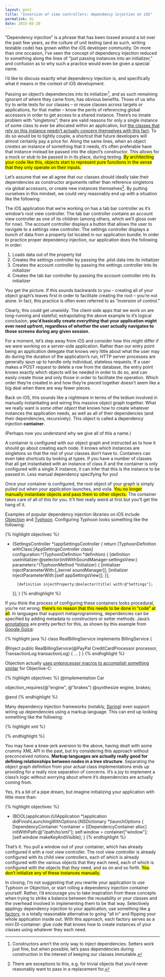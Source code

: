 ```yaml
---
layout: post
title: "Inversion of view controllers: dependency injection on iOS"
permalink: di
date: 2015-05-20
---
```


“Dependency injection” is a phrase that has been tossed around a lot over the past few years, as the culture of unit testing (and as such, writing testable code) has grown within the iOS developer community. On more than one occasion, I’ve seen the concept of dependency injection reduced to something along the lines of “just passing instances into an initializer,” and confusion as to why such a practice would even be given a special name.

I’d like to discuss exactly what dependency injection is, and specifically what it means in the context of iOS development.

Passing an object’s dependencies into its initializer[^1], and as such remaining ignorant of where they came from, has obvious benefits. Those of us who try to write tests for our classes – or reuse classes across targets or applications, for that matter – know the perils of referencing global accessors in order to get access to a shared instance. There’s no innate problem with “singletons”; there are valid reasons for only a single instance of some class to ever be allocated within an application, but [the classes that rely on this instance needn’t actually concern themselves with this fact](http://blog.segiddins.me/2014/10/05/why-i-never-write-singletons/). To do so would be to tightly couple, a shortcut that future developers will almost certainly pay a price for. Along the same lines, when an object _creates_ an instance of something that it needs, it’s often preferable have that instance instead be passed into the object’s constructor. This allows for a mock or stub to be passed in in its place, during testing. <mark>By architecting your code like this, objects start to represent pure functions in the sense that they only operate on their inputs.</mark>

Let’s assume that we all agree that our classes should ideally take their dependencies as constructor arguments rather than reference singletons via global accessors, or create new instances themselves[^2]. By putting ourselves in this mindset, we could very reasonably end up with a situation like the following:

The iOS application that we’re working on has a tab bar controller as it’s window’s root view controller. The tab bar controller contains an account view controller as one of its children (among others, which we’ll gloss over for now). The account controller displays a button that allows the user to navigate to a settings view controller. The settings controller displays a bunch of data from a property list located in our application bundle. In order to practice proper dependency injection, our application does the following in order:

<ol>
  <li>Loads data out of the property list</li>
  <li>Creates the settings controller by passing the .plist data into its initializer</li>
  <li>Creates the account controller by passing the settings controller into its initializer</li>
  <li>Creates the tab bar controller by passing the account controller into its initializer</li>
</ol>

You get the picture. If this sounds backwards to you – creating all of your object graph’s leaves first in order to facilitate creating the root – you’re not alone. In fact, this practice is often even referred to as “inversion of control.”

Clearly, this could get unwieldy. The client-side apps that we work on are long-running and stateful; extrapolating the above example to it’s logical conclusion, **you’d basically create *everything* that your application might ever need upfront, regardless of whether the user actually navigates to those screens during any given session**. 

For a moment, let’s step away from iOS and consider how this might differ if we were working on a server-side application. Rather than our entry point being an application delegate that knows very little about what the user may do during the duration of the application’s run, HTTP server processes are generally spun up to handle only individual, stateless requests. If a user makes a POST request to delete a row from the database, the entry point knows exactly which objects will be needed in order to do so, and can easily create those and only those in order to facilitate the operation. Which order they’re created in and how they’re pieced together doesn’t seem like a big deal when there are way fewer pieces.

Back on iOS, this sounds like a nightmare in terms of the tedium involved in manually instantiating and wiring this massive object graph together. What we really want is _some other object_ that knows how to create whatever instances the application needs, as well as all of their dependencies (and their dependencies, recursively). This object is called a dependency injection **container**.

(Perhaps now you understand why we give all of this a name.)

A container is configured with our object graph and instructed as to how it should go about creating each node. It knows which instances are singletons so that the rest of your classes don’t have to. Containers can even take shortcuts by looking at types. If you have a number of classes that all get instantiated with an instance of class X and the container is only configured with a single X instance, it can infer that this is the instance to be passed in. Less manual dependency specifying for you!

Once your container is configured, the root object of your graph is simply pulled out when your application launches, and voila. <mark>You no longer manually instantiate objects and pass them to other objects.</mark> The container takes care of all of this for you. It’ll feel really weird at first but you’ll get the hang of it.

Examples of popular dependency injection libraries on iOS include [Objection](http://objection-framework.org) and [Typhoon](http://typhoonframework.org). Configuring Typhoon looks something like the following:

{% highlight objectivec %}
- (SettingsController *)appSettingsController {
    return [TyphoonDefinition withClass:[AppSettingsController class] configuration:^(TyphoonDefinition *definition) {
        [definition useInitializer:@selector(initWithSoundManager:settingsView:) 
                        parameters:^(TyphoonMethod *initializer) {
                            [initializer injectParameterWith:[_kernel soundManager]];
                            [initializer injectParameterWith:[self appSettingsView]];
                        }];

        [definition injectProperty:@selector(title) with:@"Settings"];
    }];
}
{% endhighlight %}

If you think the process of configuring these containers looks procedural, you’re not wrong; <mark>there’s no reason that this needs to be done in “code” at all</mark>. In languages that support metaprogramming, dependencies can be specified by adding metadata to constructors or setter methods. Java’s [annotations](http://en.wikipedia.org/wiki/Java_annotation) are pretty perfect for this, as shown by this example from [Google Guice](https://github.com/google/guice):

{% highlight java %}
class RealBillingService implements BillingService {

  @Inject
  public RealBillingService(@PayPal CreditCardProcessor processor, TransactionLog transactionLog) {
    ...
  }
}
{% endhighlight %}

Objection actually [uses preprocessor macros to accomplish something similar](https://github.com/atomicobject/objection#example) for Objective-C:

{% highlight objectivec %}
@implementation Car

objection_requires(@"engine", @"brakes")
@synthesize engine, brakes;

@end
{% endhighlight %}

Many dependency injection frameworks (notably, [Spring](http://docs.spring.io/spring/docs/current/spring-framework-reference/html/beans.html)) even support wiring up dependencies using a markup language. This can end up looking something like the following:

{% highlight xml %}
<object id="apiClient" class="APIClient">
    <constructor-arg name="maxConcurrentOperations" value="6">
</object>

<object id="coreDataController" class="CoreDataController">
    <constructor-arg ref="/path/to/sqlite/file">
    <constructor-arg ref="/path/to/managed/object/model">
</object>

<object id="keychain" class="Keychain">
    <constructor-arg ref="/path/to/keychain">
</object>

<object id="authenticationController" class="AuthenticationController">
    <constructor-arg ref="coreDataController">
    <constructor-arg ref="apiClient">
    <constructor-arg ref="keychain">
</object>
{% endhighlight %}

You may have a knee-jerk aversion to the above, having dealt with some crummy XML API in the past, but try considering this approach without preconceived notions. **Markup languages are actually really good for defining relationships between nodes in a tree structure**. Separating the object graph definition from your actual class implementations ends up providing for a really nice separation of concerns. It’s a joy to implement a class’s logic without worrying about where it’s dependencies are actually coming from.

Yes, it’s a bit of a pipe dream, but imagine initializing your application with little more than:

{% highlight objectivec %}
- (BOOL)application:(UIApplication *)application didFinishLaunchingWithOptions:(NSDictionary *)launchOptions {
  DependencyContainer *container = [[DependencyContainer alloc] initWithPath:@"/path/to/xml"];
  self.window = container["window"];
  [self.window makeKeyAndVisible];
}
{% endhighlight %}

That’s it. You pull a window out of your container, which has already configured it with a root view controller. The root view controller is already configured with its child view controllers, each of which is already configured with the various objects that they each need, each of which is configured with the objects that _they_ need, and so on and so forth. <mark>You don’t initialize any of these instances manually.</mark>

In closing, I’m not suggesting that you rewrite your application to use Typhoon or Objection, or start rolling a dependency injection container yourself. Rather, I’d encourage you to take inspiration from these concepts when trying to strike a balance between the reusability or your classes and the overhead involved in implementing them to be that way. Selectively applingy dependency injection to your application, use something like [a factory](http://irace.me/factories), is a totally reasonable alternative to going “all in” and flipping your whole application inside out. With this approach, each factory serves as a mini DI-container: glue code that knows how to create instances of your classes using whatever they each need.

[^1]: Constructors aren’t the only way to inject dependencies. Setters work just fine, but when possible, let’s pass dependencies during construction in the interest of keeping our classes immutable.

[^2]: There are exceptions to this, e.g. for trivial objects that you’d never reasonably want to pass in a replacement for.

